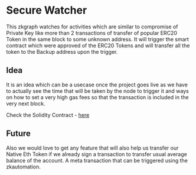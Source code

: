 # Secure Watcher

This zkgraph watches for activities which are similar to compromise of Private Key like more than 2 transactions of transfer of popular ERC20 Token in the same block to some unknown address.
It will trigger the smart contract which were approved of the ERC20 Tokens and will transfer all the token to the Backup address upon the trigger.

## Idea

It is an idea which can be a usecase once the project goes live as we have to actually see the time that will be taken by the node to trigger it and ways on how to set a very high gas fees so that the transaction is included in the very next block.

Check the Solidity Contract - [here](https://github.com/HAPPYS1NGH/secure-guardian/)

## Future

Also we would love to get any feature that will also help us transfer our Native Eth Token if we already sign a transaction to transfer usual average balance of the account. A meta transaction that can be triggered using the zkautomation.
